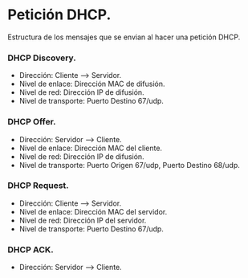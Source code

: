 # Petición DHCP.
Estructura de los mensajes que se envian al hacer una petición DHCP.

### DHCP Discovery.
- Dirección: Cliente --> Servidor.
- Nivel de enlace: Dirección MAC de difusión.
- Nivel de red: Dirección IP de difusión.
- Nivel de transporte: Puerto Destino 67/udp.


### DHCP Offer.
- Dirección: Servidor --> Cliente.
- Nivel de enlace: Dirección MAC del cliente.
- Nivel de red: Dirección IP de difusión.
- Nivel de transporte: Puerto Origen 67/udp, Puerto Destino 68/udp.


### DHCP Request.
- Dirección: Cliente --> Servidor.
- Nivel de enlace: Dirección MAC del servidor.
- Nivel de red: Dirección IP del servidor.
- Nivel de transporte: Puerto Destino 67/udp.


### DHCP ACK.
- Dirección: Servidor --> Cliente.